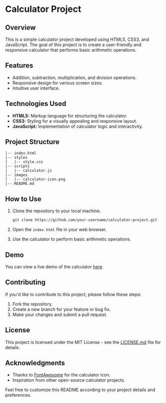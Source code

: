 # Calculator Project

## Overview
This is a simple calculator project developed using HTML5, CSS3, and JavaScript. The goal of this project is to create a user-friendly and responsive calculator that performs basic arithmetic operations.

## Features
- Addition, subtraction, multiplication, and division operations.
- Responsive design for various screen sizes.
- Intuitive user interface.

## Technologies Used
- **HTML5:** Markup language for structuring the calculator.
- **CSS3:** Styling for a visually appealing and responsive layout.
- **JavaScript:** Implementation of calculator logic and interactivity.

## Project Structure
```
|-- index.html
|-- styles
|   |-- style.css
|-- scripts
|   |-- calculator.js
|-- images
|   |-- calculator-icon.png
|-- README.md
```

## How to Use
1. Clone the repository to your local machine.
   ```bash
   git clone https://github.com/your-username/calculator-project.git
   ```

2. Open the `index.html` file in your web browser.

3. Use the calculator to perform basic arithmetic operations.

## Demo
You can view a live demo of the calculator [here](https://your-username.github.io/calculator/).

## Contributing
If you'd like to contribute to this project, please follow these steps:
1. Fork the repository.
2. Create a new branch for your feature or bug fix.
3. Make your changes and submit a pull request.

## License
This project is licensed under the MIT License - see the [LICENSE.md](LICENSE.md) file for details.

## Acknowledgments
- Thanks to [FontAwesome](https://fontawesome.com/) for the calculator icon.
- Inspiration from other open-source calculator projects.

Feel free to customize this README according to your project details and preferences.
